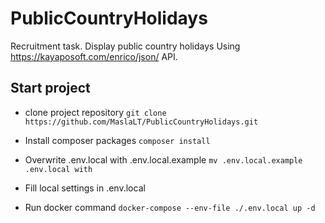 # PublicCountryHolidays
Recruitment task. Display public country holidays Using https://kayaposoft.com/enrico/json/ API. 

## Start project
* clone project repository
``
git clone https://github.com/MaslaLT/PublicCountryHolidays.git
``
* Install composer packages
``
composer install
``
* Overwrite .env.local with .env.local.example
``
mv .env.local.example .env.local with
``
* Fill local settings in .env.local

* Run docker command
``
docker-compose --env-file ./.env.local up -d
``
